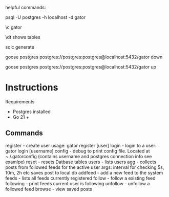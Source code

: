 helpful commands:

psql -U postgres -h localhost -d gator

\c gator

\dt shows tables

sqlc generate


goose postgres postgres://postgres:postgres@localhost:5432/gator down

goose postgres postgres://postgres:postgres@localhost:5432/gator up




# Instructions

Requirements 
* Postgres installed
* Go 21 + 



## Commands
register - create user usage: gator register [user]
login - login to a user: gator login [username]
config - debug to print config file. Located at ~./.gatorconfig (contains username and postgres connection info see examlpe)
reset - resets Datbase tables
users - lists users 
agg - collects posts from followed feeds for the active user args: interval for checking 5s, 10m, 2h etc saves post to local db
addfeed - add a new feed to the system 
feeds - lists all feeds currently registered
follow - follow a existing feed
following - print feeds current user is following
unfollow - unfollow a followed feed
browse - view saved posts